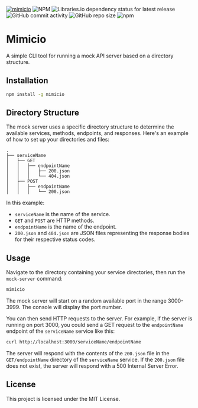 [![mimicio](https://github.com/nfinit3/mimicio/actions/workflows/npm-publish.yml/badge.svg)](https://github.com/nfinit3/mimicio/actions/workflows/npm-publish.yml)
![NPM](https://img.shields.io/npm/l/mimicio)
![Libraries.io dependency status for latest release](https://img.shields.io/librariesio/release/npm/mimicio)
![GitHub commit activity](https://img.shields.io/github/commit-activity/m/nfinit3/mimicio)
![GitHub repo size](https://img.shields.io/github/repo-size/nfinit3/mimicio)
![npm](https://img.shields.io/npm/dw/mimicio)

# Mimicio

A simple CLI tool for running a mock API server based on a directory structure. 

## Installation

```bash
npm install -g mimicio
```

## Directory Structure

The mock server uses a specific directory structure to determine the available services, methods, endpoints, and responses. Here's an example of how to set up your directories and files:

```
.
├── serviceName
│   ├── GET
│   │   ├── endpointName
│   │   │   ├── 200.json
│   │   │   └── 404.json
│   ├── POST
│   │   ├── endpointName
│   │   │   └── 200.json
```

In this example:

- `serviceName` is the name of the service.
- `GET` and `POST` are HTTP methods.
- `endpointName` is the name of the endpoint.
- `200.json` and `404.json` are JSON files representing the response bodies for their respective status codes.

## Usage

Navigate to the directory containing your service directories, then run the `mock-server` command:

```bash
mimicio
```

The mock server will start on a random available port in the range 3000-3999. The console will display the port number.

You can then send HTTP requests to the server. For example, if the server is running on port 3000, you could send a GET request to the `endpointName` endpoint of the `serviceName` service like this:

```bash
curl http://localhost:3000/serviceName/endpointName
```

The server will respond with the contents of the `200.json` file in the `GET/endpointName` directory of the `serviceName` service. If the `200.json` file does not exist, the server will respond with a 500 Internal Server Error.

## License

This project is licensed under the MIT License.

